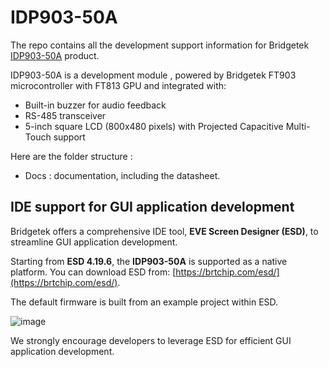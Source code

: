 #     IDP903-50A


The repo contains all the development support information for Bridgetek [IDP903-50A](https://brtchip.com/product/idp903-50A/) product. 

IDP903-50A is a development module , powered by Bridgetek FT903 microcontroller with FT813 GPU and integrated with:
*  Built-in buzzer for audio feedback
*  RS-485 transceiver
*  5-inch square LCD (800x480 pixels) with  Projected Capacitive Multi-Touch support


Here are the folder structure :  

* Docs : documentation, including the datasheet. 


## IDE support for GUI application development  

Bridgetek offers a comprehensive IDE tool, **EVE Screen Designer (ESD)**, to streamline GUI application development.  

Starting from **ESD 4.19.6**, the **IDP903-50A** is supported as a native platform. You can download ESD from: [https://brtchip.com/esd/](https://brtchip.com/esd/).  

The default firmware is built from an example project within ESD.  

![image](https://github.com/user-attachments/assets/8f162ae1-0b8e-4ba7-902a-a77c5e59f43e)


We strongly encourage developers to leverage ESD for efficient GUI application development.

